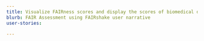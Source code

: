 ```yaml
---
title: Visualize FAIRness scores and display the scores of biomedical digital objects on your websites.
blurb: FAIR Assessment using FAIRshake user narrative
user-stories:

---
```

